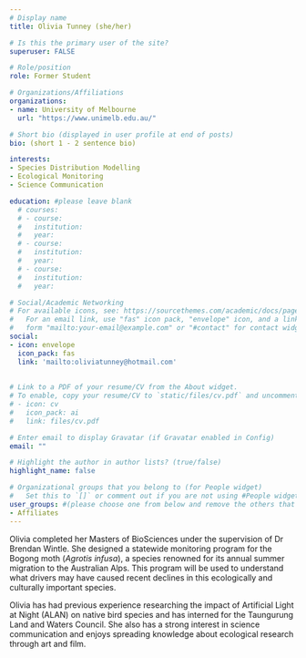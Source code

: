 ```yaml
---
# Display name
title: Olivia Tunney (she/her)

# Is this the primary user of the site?
superuser: FALSE

# Role/position
role: Former Student

# Organizations/Affiliations
organizations:
- name: University of Melbourne
  url: "https://www.unimelb.edu.au/"

# Short bio (displayed in user profile at end of posts)
bio: (short 1 - 2 sentence bio)

interests:
- Species Distribution Modelling
- Ecological Monitoring
- Science Communication

education: #please leave blank
  # courses:
  # - course:
  #   institution:
  #   year:
  # - course:
  #   institution:
  #   year:
  # - course:
  #   institution:
  #   year:

# Social/Academic Networking
# For available icons, see: https://sourcethemes.com/academic/docs/page-builder/#icons
#   For an email link, use "fas" icon pack, "envelope" icon, and a link in the
#   form "mailto:your-email@example.com" or "#contact" for contact widget.
social:
- icon: envelope
  icon_pack: fas
  link: 'mailto:oliviatunney@hotmail.com'
    
  
# Link to a PDF of your resume/CV from the About widget.
# To enable, copy your resume/CV to `static/files/cv.pdf` and uncomment the lines below.
# - icon: cv
#   icon_pack: ai
#   link: files/cv.pdf

# Enter email to display Gravatar (if Gravatar enabled in Config)
email: ""

# Highlight the author in author lists? (true/false)
highlight_name: false

# Organizational groups that you belong to (for People widget)
#   Set this to `[]` or comment out if you are not using #People widget.
user_groups: #(please choose one from below and remove the others that aren't needed)
- Affiliates
---
```



Olivia completed her Masters of BioSciences under the supervision of Dr Brendan Wintle. She designed a statewide monitoring program for the Bogong moth (*Agrotis infusa*), a species renowned for its annual summer migration to the Australian Alps. This program will be used to understand what drivers may have caused recent declines in this ecologically and culturally important species. 

Olivia has had previous experience researching the impact of Artificial Light at Night (ALAN) on native bird species and has interned for the Taungurung Land and Waters Council. She also has a strong interest in science communication and enjoys spreading knowledge about ecological research through art and film. 

